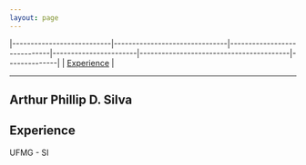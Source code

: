 ```yaml
---
layout: page
---
```

|---------------------------|-------------------------------|-----------------------------|-----------------------|-----------------------------------------|--------------|
| [Experience](#experience) |

- - -

## **Arthur Phillip D. Silva**

## Experience
UFMG - SI
